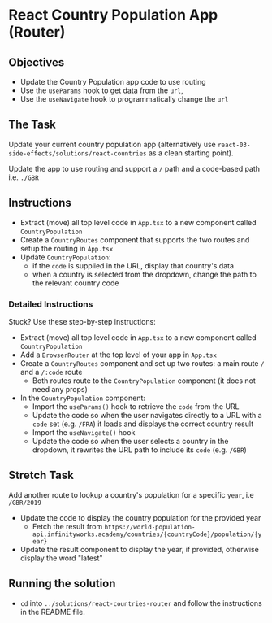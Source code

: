# React Country Population App (Router)

## Objectives

- Update the Country Population app code to use routing
- Use the `useParams` hook to get data from the `url`,
- Use the `useNavigate` hook to programmatically change the `url`

## The Task

Update your current country population app (alternatively use `react-03-side-effects/solutions/react-countries` as a clean starting point).

Update the app to use routing and support a `/` path and a code-based path i.e. `./GBR`

## Instructions

- Extract (move) all top level code in `App.tsx` to a new component called `CountryPopulation`
- Create a `CountryRoutes` component that supports the two routes and setup the routing in `App.tsx`
- Update `CountryPopulation`:
    - if the `code` is supplied in the URL, display that country's data
    - when a country is selected from the dropdown, change the path to the relevant country code

### Detailed Instructions

Stuck? Use these step-by-step instructions:

- Extract (move) all top level code in `App.tsx` to a new component called `CountryPopulation`
- Add a `BrowserRouter` at the top level of your app in `App.tsx`
- Create a `CountryRoutes` component and set up two routes: a main route `/` and a `/:code` route
    - Both routes route to the `CountryPopulation` component (it does not need any props)
- In the `CountryPopulation` component:
    - Import the `useParams()` hook to retrieve the `code` from the URL
    - Update the code so when the user navigates directly to a URL with a `code` set (e.g. `/FRA`) it loads and displays the correct country result
    - Import the `useNavigate()` hook
    - Update the code so when the user selects a country in the dropdown, it rewrites the URL path to include its `code` (e.g. `/GBR`)

## Stretch Task

Add another route to lookup a country's population for a specific `year`, i.e `/GBR/2019`

- Update the code to display the country population for the provided year
    - Fetch the result from `https://world-population-api.infinityworks.academy/countries/{countryCode}/population/{year}`
- Update the result component to display the year, if provided, otherwise display the word "latest"

## Running the solution

- `cd` into `../solutions/react-countries-router` and follow the instructions in the README file.

